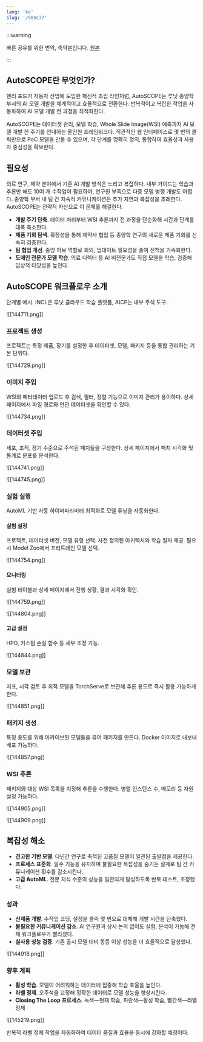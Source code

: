 ```yaml
---
lang: 'ko'
slug: '/985C77'
---
```


:::warning

빠른 공유를 위한 번역, 축약본입니다. [원본](https://medium.com/lunit/autoscope-the-assembly-line-of-ai-model-development-at-lunit-0b1d1c05e830)

:::

## AutoSCOPE란 무엇인가?

헨리 포드가 자동차 산업에 도입한 혁신적 조립 라인처럼, AutoSCOPE는 루닛 종양학 부서의 AI 모델 개발을 체계적이고 효율적으로 전환한다. 반복적이고 복잡한 작업을 자동화하여 AI 모델 개발 전 과정을 최적화한다.

AutoSCOPE는 데이터셋 관리, 모델 학습, Whole Slide Image(WSI) 예측까지 AI 모델 개발 전 주기를 안내하는 올인원 프레임워크다. 직관적인 웹 인터페이스로 몇 번의 클릭만으로 PoC 모델을 만들 수 있으며, 각 단계를 명확히 정의, 통합하여 효율성과 사용자 중심성을 확보한다.

## 필요성

의료 연구, 제약 분야에서 기존 AI 개발 방식은 느리고 복잡하다. 내부 가이드는 학습과 추론만 해도 10여 개 수작업이 필요하며, 연구원 부족으로 다중 모델 병행 개발도 어렵다. 종양학 부서 내 팀 간 지속적 커뮤니케이션은 추가 지연과 복잡성을 초래한다. AutoSCOPE는 전략적 자산으로 이 문제를 해결한다.

- **개발 주기 단축**. 데이터 처리부터 WSI 추론까지 전 과정을 단순화해 시간과 단계를 대폭 축소한다.
- **제품 기회 탐색**. 확장성을 통해 제약사 협업 등 종양학 연구의 새로운 제품 기회를 신속히 검증한다.
- **팀 협업 개선**. 중앙 허브 역할로 회의, 업데이트 필요성을 줄여 진척을 가속화한다.
- **도메인 전문가 모델 학습**. 의료 디렉터 등 AI 비전문가도 직접 모델을 학습, 검증해 임상적 타당성을 높인다.

## AutoSCOPE 워크플로우 소개

단계별 예시. INCL은 루닛 클라우드 학습 플랫폼, AICP는 내부 주석 도구.

![[144711.png]]

### 프로젝트 생성

프로젝트는 특정 제품, 장기를 설정한 후 데이터셋, 모델, 패키지 등을 통합 관리하는 기본 단위다.

![[144729.png]]

### 이미지 주입

WSI와 메타데이터 업로드 후 검색, 필터, 정렬 기능으로 이미지 관리가 용이하다. 상세 페이지에서 파일 경로와 연관 데이터셋을 확인할 수 있다.

![[144734.png]]

### 데이터셋 주입

세포, 조직, 장기 수준으로 주석된 패치들을 구성한다. 상세 페이지에서 패치 시각화 및 통계로 분포를 분석한다.

![[144741.png]]

![[144745.png]]

### 실험 실행

AutoML 기반 자동 하이퍼파라미터 최적화로 모델 튜닝을 자동화한다.

#### 실험 설정

프로젝트, 데이터셋 버전, 모델 유형 선택. 사전 정의된 아키텍처와 학습 절차 제공. 필요 시 Model Zoo에서 프리트레인 모델 선택.

![[144754.png]]

#### 모니터링

실험 테이블과 상세 페이지에서 진행 상황, 결과 시각화 확인.

![[144759.png]]

![[144804.png]]

#### 고급 설정

HPO, 커스텀 손실 함수 등 세부 조정 가능.

![[144844.png]]

### 모델 보관

지표, 시각 검토 후 최적 모델을 TorchServe로 보관해 추론 용도로 즉시 활용 가능하게 한다.

![[144851.png]]

### 패키지 생성

특정 용도를 위해 아카이브된 모델들을 묶어 패키지를 만든다. Docker 이미지로 내보내 배포 가능하다.

![[144857.png]]

### WSI 추론

패키지와 대상 WSI 목록을 지정해 추론을 수행한다. 병렬 인스턴스 수, 메모리 등 자원 설정 가능하다.

![[144905.png]]

![[144909.png]]

## 복잡성 해소

- **견고한 기반 모델**. 다년간 연구로 축적된 고품질 모델이 일관된 출발점을 제공한다.
- **프로세스 표준화**. 필수 기능을 유지하며 불필요한 복잡성을 숨기는 설계로 팀 간 커뮤니케이션 횟수를 감소시킨다.
- **고급 AutoML**. 전문 지식 수준의 성능을 일관되게 달성하도록 반복 테스트, 조정했다.

### 성과

- **신제품 개발**. 수작업 코딩, 설정을 클릭 몇 번으로 대체해 개발 시간을 단축했다.
- **불필요한 커뮤니케이션 감소**. AI 연구원과 상시 논의 없이도 실험, 분석이 가능해 전체 워크플로우가 빨라졌다.
- **실사용 성능 검증**. 기존 출시 모델 대비 동등 이상 성능을 더 효율적으로 달성했다.

![[144918.png]]

### 향후 계획

- **활성 학습**. 모델이 어려워하는 데이터에 집중해 학습 효율을 높인다.
- **라벨 정제**. 오주석을 교정해 정확한 데이터로 모델 성능을 향상시킨다.
- **Closing The Loop 프로세스**. 녹색—현재 학습, 파란색—활성 학습, 빨간색—라벨 정제

![[145219.png]]

반복적 라벨 정제 작업을 자동화하여 데이터 품질과 효율을 동시에 강화할 예정이다.
